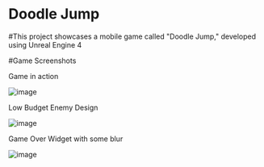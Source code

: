 # Doodle Jump
 
#This project showcases a mobile game called "Doodle Jump," developed using Unreal Engine 4

#Game Screenshots

Game in action

![image](https://github.com/yusufbgdd557/DoodleJump/assets/45573977/a6e6e57a-6b5f-4d42-915f-ac7c3be24d0e)

Low Budget Enemy Design

![image](https://github.com/yusufbgdd557/DoodleJump/assets/45573977/df2d10dd-631c-43e7-a9c8-80e8e60ce150)

Game Over Widget with some blur

![image](https://github.com/yusufbgdd557/DoodleJump/assets/45573977/79e1a6da-24d7-4247-8584-60b468ef6186)
